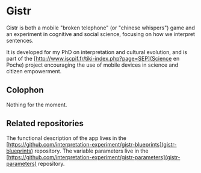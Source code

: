 Gistr
=====

Gistr is both a mobile "broken telephone" (or "chinese whispers") game and an
experiment in cognitive and social science, focusing on how we interpret
sentences.

It is developed for my PhD on interpretation and cultural evolution, and is
part of the [http://www.iscpif.fr/tiki-index.php?page=SEP](Science en Poche)
project encouraging the use of mobile devices in science and citizen
empowerment.

Colophon
--------

Nothing for the moment.

Related repositories
--------------------

The functional description of the app lives in the
[https://github.com/interpretation-experiment/gistr-blueprints](gistr-blueprints)
repository. The variable parameters live in the
[https://github.com/interpretation-experiment/gistr-parameters](gistr-parameters)
repository.
